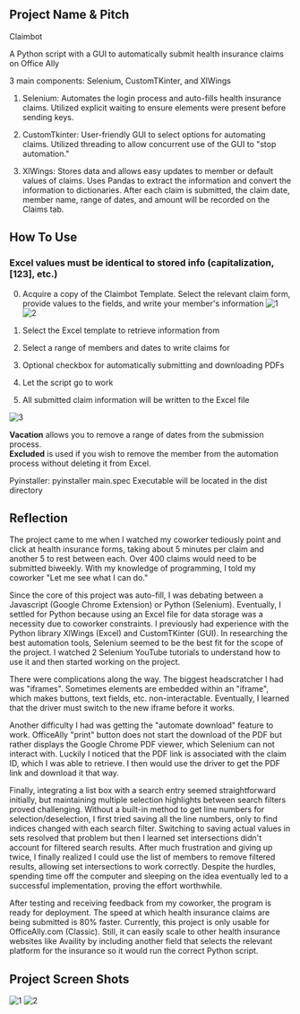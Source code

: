 ## Project Name & Pitch

Claimbot

A Python script with a GUI to automatically submit health insurance claims on Office Ally

3 main components: Selenium, CustomTKinter, and XlWings

1. Selenium: Automates the login process and auto-fills health insurance claims. Utilized explicit waiting to ensure elements were present before sending keys.

2. CustomTkinter: User-friendly GUI to select options for automating claims. Utilized threading to allow concurrent use of the GUI to "stop automation."
  
3. XlWings: Stores data and allows easy updates to member or default values of claims. Uses Pandas to extract the information and convert the information to dictionaries. After each claim is submitted, the claim date, member name, range of dates, and amount will be recorded on the Claims tab.

## How To Use

### Excel values must be identical to stored info (capitalization, [123], etc.)

0. Acquire a copy of the Claimbot Template. Select the relevant claim form, provide values to the fields, and write your member's information
![1](https://github.com/johnnyj2608/ClaimBot/assets/54607786/7660badc-427c-4d1f-a47d-e8996c7d64e4)
![2](https://github.com/johnnyj2608/ClaimBot/assets/54607786/7a028d5b-1ee5-4ddd-bba4-cb5a8bd9d96d)

1. Select the Excel template to retrieve information from
2. Select a range of members and dates to write claims for
3. Optional checkbox for automatically submitting and downloading PDFs
4. Let the script go to work
5. All submitted claim information will be written to the Excel file

![3](https://github.com/johnnyj2608/ClaimBot/assets/54607786/e42c58be-4ed3-49dc-9008-a264edb043f3)

**Vacation** allows you to remove a range of dates from the submission process.  
**Excluded** is used if you wish to remove the member from the automation process without deleting it from Excel.

Pyinstaller: pyinstaller main.spec
Executable will be located in the dist directory

## Reflection

The project came to me when I watched my coworker tediously point and click at health insurance forms, taking about 5 minutes per claim and another 5 to rest between each. Over 400 claims would need to be submitted biweekly. With my knowledge of programming, I told my coworker "Let me see what I can do."

Since the core of this project was auto-fill, I was debating between a Javascript (Google Chrome Extension) or Python (Selenium). Eventually, I settled for Python because using an Excel file for data storage was a necessity due to coworker constraints. I previously had experience with the Python library XlWings (Excel) and CustomTKinter (GUI). In researching the best automation tools, Selenium seemed to be the best fit for the scope of the project. I watched 2 Selenium YouTube tutorials to understand how to use it and then started working on the project.

There were complications along the way. The biggest headscratcher I had was "iframes". Sometimes elements are embedded within an "iframe", which makes buttons, text fields, etc. non-interactable. Eventually, I learned that the driver must switch to the new iframe before it works. 

Another difficulty I had was getting the "automate download" feature to work. OfficeAlly "print" button does not start the download of the PDF but rather displays the Google Chrome PDF viewer, which Selenium can not interact with. Luckily I noticed that the PDF link is associated with the claim ID, which I was able to retrieve. I then would use the driver to get the PDF link and download it that way.

Finally, integrating a list box with a search entry seemed straightforward initially, but maintaining multiple selection highlights between search filters proved challenging. Without a built-in method to get line numbers for selection/deselection, I first tried saving all the line numbers, only to find indices changed with each search filter. Switching to saving actual values in sets resolved that problem but then I learned set intersections didn't account for filtered search results. After much frustration and giving up twice, I finally realized I could use the list of members to remove filtered results, allowing set intersections to work correctly. Despite the hurdles, spending time off the computer and sleeping on the idea eventually led to a successful implementation, proving the effort worthwhile.

After testing and receiving feedback from my coworker, the program is ready for deployment. The speed at which health insurance claims are being submitted is 80% faster. Currently, this project is only usable for OfficeAlly.com (Classic). Still, it can easily scale to other health insurance websites like Availity by including another field that selects the relevant platform for the insurance so it would run the correct Python script.

## Project Screen Shots

![1](https://github.com/johnnyj2608/ClaimBot/assets/54607786/e46ad759-cc4b-47f7-8f35-c3c25c55f9a6)
![2](https://github.com/johnnyj2608/ClaimBot/assets/54607786/4e2254fd-07cf-4016-a851-327803b3bc6c)

